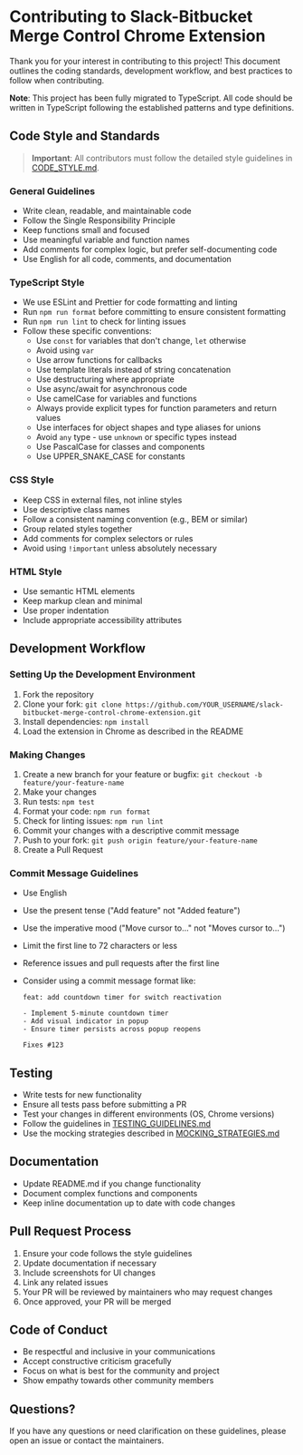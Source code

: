 # Contributing to Slack-Bitbucket Merge Control Chrome Extension

Thank you for your interest in contributing to this project! This document outlines the coding standards, development workflow, and best practices to follow when contributing.

**Note**: This project has been fully migrated to TypeScript. All code should be written in TypeScript following the established patterns and type definitions.

## Code Style and Standards

> **Important**: All contributors must follow the detailed style guidelines in [CODE_STYLE.md](./CODE_STYLE.md).

### General Guidelines

- Write clean, readable, and maintainable code
- Follow the Single Responsibility Principle
- Keep functions small and focused
- Use meaningful variable and function names
- Add comments for complex logic, but prefer self-documenting code
- Use English for all code, comments, and documentation

### TypeScript Style

- We use ESLint and Prettier for code formatting and linting
- Run `npm run format` before committing to ensure consistent formatting
- Run `npm run lint` to check for linting issues
- Follow these specific conventions:
  - Use `const` for variables that don't change, `let` otherwise
  - Avoid using `var`
  - Use arrow functions for callbacks
  - Use template literals instead of string concatenation
  - Use destructuring where appropriate
  - Use async/await for asynchronous code
  - Use camelCase for variables and functions
  - Always provide explicit types for function parameters and return values
  - Use interfaces for object shapes and type aliases for unions
  - Avoid `any` type - use `unknown` or specific types instead
  - Use PascalCase for classes and components
  - Use UPPER_SNAKE_CASE for constants

### CSS Style

- Keep CSS in external files, not inline styles
- Use descriptive class names
- Follow a consistent naming convention (e.g., BEM or similar)
- Group related styles together
- Add comments for complex selectors or rules
- Avoid using `!important` unless absolutely necessary

### HTML Style

- Use semantic HTML elements
- Keep markup clean and minimal
- Use proper indentation
- Include appropriate accessibility attributes

## Development Workflow

### Setting Up the Development Environment

1. Fork the repository
2. Clone your fork: `git clone https://github.com/YOUR_USERNAME/slack-bitbucket-merge-control-chrome-extension.git`
3. Install dependencies: `npm install`
4. Load the extension in Chrome as described in the README

### Making Changes

1. Create a new branch for your feature or bugfix: `git checkout -b feature/your-feature-name`
2. Make your changes
3. Run tests: `npm test`
4. Format your code: `npm run format`
5. Check for linting issues: `npm run lint`
6. Commit your changes with a descriptive commit message
7. Push to your fork: `git push origin feature/your-feature-name`
8. Create a Pull Request

### Commit Message Guidelines

- Use English
- Use the present tense ("Add feature" not "Added feature")
- Use the imperative mood ("Move cursor to..." not "Moves cursor to...")
- Limit the first line to 72 characters or less
- Reference issues and pull requests after the first line
- Consider using a commit message format like:

  ```
  feat: add countdown timer for switch reactivation

  - Implement 5-minute countdown timer
  - Add visual indicator in popup
  - Ensure timer persists across popup reopens

  Fixes #123
  ```

## Testing

- Write tests for new functionality
- Ensure all tests pass before submitting a PR
- Test your changes in different environments (OS, Chrome versions)
- Follow the guidelines in [TESTING_GUIDELINES.md](./TESTING_GUIDELINES.md)
- Use the mocking strategies described in [MOCKING_STRATEGIES.md](./MOCKING_STRATEGIES.md)

## Documentation

- Update README.md if you change functionality
- Document complex functions and components
- Keep inline documentation up to date with code changes

## Pull Request Process

1. Ensure your code follows the style guidelines
2. Update documentation if necessary
3. Include screenshots for UI changes
4. Link any related issues
5. Your PR will be reviewed by maintainers who may request changes
6. Once approved, your PR will be merged

## Code of Conduct

- Be respectful and inclusive in your communications
- Accept constructive criticism gracefully
- Focus on what is best for the community and project
- Show empathy towards other community members

## Questions?

If you have any questions or need clarification on these guidelines, please open an issue or contact the maintainers.
